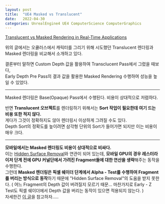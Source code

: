 ```yaml
---
layout: post
title:  "UE4 Masked vs Translucent"
date:   2022-04-30
categories: UnrealEngine4 UE4 ComputerScience ComputerGraphics
---
```


[Translucent vs Masked Rendering in Real-Time Applications](https://developer.oculus.com/blog/translucent-vs-masked-rendering-in-real-time-applications/?locale=ko_KR)        
         
위의 글에서는 오큘러스에서 캐릭터를 그리기 위해 시도했던 Translucent 렌더링과 Masked 렌더링을 비교해서 소개하고 있다.               

결론부터 말하면 Custom Depth 값을 활용하여 Transclucent Pass에서 그렸을 때보다,     
Early Depth Pre Pass의 결과 값을 활용한 Masked Rendering 수행하여 성능을 높일 수 있었다.       

-------------------------------            

Masked 렌더링은 Base(Opaque) Pass에서 수행된다. 비용이 상대적으로 저렴하다.                     

반면 **Translucent 오브젝트**를 렌더링하기 위해서는 **Sort 작업이 필요한데 여기 드는 비용 또한 적지 않다.**              
게다가 그것이 정확하지도 않아 렌더링시 이상하게 그려질 수도 있다.            
Depth Sort의 정확도를 높이려면 삼각형 단위의 Sort가 들어가면 되지만 이는 비용이 매우 크다.                 

----------------------------------

**모바일에서는 Masked 렌더링도 비용이 상대적으로 비싸다.**                          
이는 [Hidden Surface Removal](https://sungjjinkang.github.io/computerscience/computergraphics/2022/04/24/mobile_gpu_hidden_surface_removal.html)와 연관이 되어 있는데, **모바일 GPU의 경우 레스터라이저 단계 전에 GPU 커널단에서 가려진 Fragment들에 대한 연산을 생략**해주는 동작을 수행한다.              
그런데 **Masked 렌더링은 픽셀 쉐이더 단계에서 Alpha - Test를 수행하여 Fragment를 버리는 방식으로 동작**하기 때문에 "Hidden Surface Removal"의 도움을 받지 못한다. ( 어느 Fragment의 Depth 값이 버려질지 모르기 때문... 마찬가지로 Early - Z Test도 픽셀 쉐이더에서 Depth 값을 버리는 동작이 있으면 적용되지 않는다. )         
자세한건 [이 글](https://sungjjinkang.github.io/computerscience/computergraphics/2022/04/24/mobile_gpu_hidden_surface_removal.html)을 참고하자.....             
              